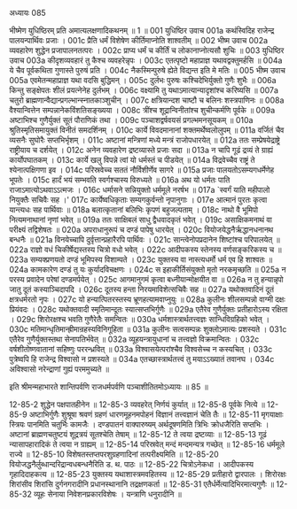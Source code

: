 अध्यायः 085

भीष्मेण युधिष्ठिरम् प्रति अमात्यलक्षणादिकथनम् ॥ 1 ॥
001	युधिष्ठिर उवाच 
001a	कथंस्विदिह राजेन्द्र पालयन्पार्थिवः प्रजाः ।
001c	प्रैति धर्मं विशेषेण कीर्तिमाप्नोति शाश्वतीम् ॥
002	भीष्म उवाच 
002a	व्यवहारेण शुद्धेन प्रजापालनतत्परः ।
002c	प्राप्य धर्मं च कीर्तिं च लोकानाप्नोत्यसौ शुचिः ॥
003	युधिष्ठिर उवाच 
003a	कीदृशव्यवहारं तु कैश्च व्यवहरेन्नृपः ।
003c	एतत्पृष्टो महाप्राज्ञ यथावद्वक्तुमर्हसि ॥
004a	ये चैव पूर्वकथिता गुणास्ते पुरुषं प्रति ।
004c	नैकस्मिन्पुरुषे ह्येते विद्यन्त इति मे मतिः ॥
005	भीष्म उवाच 
005a	एवमेतन्महाप्राज्ञ यथा वदसि बुद्धिमन् ।
005c	दुर्लभः पुरुषः कश्चिदेभिर्युक्तो गुणैः शुभैः ॥
006a	किन्तु सङ्क्षेपतः शीलं प्रयत्नेनेह दुर्लभम् ।
006c	वक्ष्यामि तु यथाऽमात्यान्यादृशांश्च करिष्यसि ॥
007a	चतुरो ब्राह्मणान्वैद्यान्प्रगल्भान्स्नातकाञ्शुचीन् ।
007c	क्षत्रियान्दश चाष्टौ च बलिनः शस्त्रपाणिनः ॥
008a	वैश्यान्वित्तेन सम्पन्नानेकविंशतिसङ्ख्यया ।
008c	त्रींश्च शूद्रान्विनीतांश्च शुचीन्कर्मणि पूर्वके ॥
009a	अष्टाभिश्च गुणैर्युक्तं सूतं पौराणिकं तथा ।
009c	पञ्चाशद्वर्षवयसं प्रगल्भमनसूयकम् ॥
010a	श्रुतिस्मृतिसमायुक्तं विनीतं समदर्शिनम् ।
010c	कार्ये विवदमानानां शक्तमर्थेष्वलोलुपम् ॥
011a	वर्जितं चैव व्यसनैः सुघोरैः सप्तभिर्भृशम् ।
011c	अष्टानां मन्त्रिणां मध्ये मन्त्रं राजोपधारयेत् ॥
012a	ततः सम्प्रेषयेद्राष्ट्रे राष्ट्रीयाय च दर्शयेत् ।
012c	अनेन व्यवहारेण द्रष्टव्यास्ते प्रजाः सदा ॥
013a	न चापि गूढं द्रव्यं ते ग्राह्यं कार्योपघातकम् ।
013c	कार्ये खलु विपन्ने त्वां यो धर्मस्तं च पीडयेत् ॥
014a	विद्रवेच्चैव राष्ट्रं ते श्येनात्पक्षिगणा इव ।
014c	परिस्रवेच्च सततं नौर्विशीर्णेव सागरे ॥
015a	प्रजाः पालयतोऽसम्यगधर्मेणेह भूपतेः ।
015c	हार्दं भयं सम्भवति स्वर्गश्चास्य विरुध्यते ॥
016a	अथ यो धर्मतः पाति राजाऽमात्योऽथवाऽऽत्मजः ।
016c	धर्मासने सन्नियुक्तो धर्ममूले नरर्षभ ॥
017a	`स्वर्गं याति महीपालो नियुक्तैः सचिवैः सह ।'
017c	कार्येष्वधिकृताः सम्यगकुर्वन्तो नृपानुगाः ।
017e	आत्मानं पुरतः कृत्वा यान्त्यधः सह पार्थिवाः ॥
018a	बलात्कृतानां बलिभिः कृपणं बहुजल्पताम् ।
018c	नाथो वै भूमिपो नित्यमनाथानां नृणां भवेत् ॥
019a	ततः साक्षिबलं साधु द्वैधवादकृतं भवेत् ।
019c	असाक्षिकमनाथं वा परीक्ष्यं तद्विशेषतः ॥
020a	अपराधानुरूपं च दण्डं पापेषु धारयेत् ।
020c	वियोजयेद्धनैर्ऋद्धानधनानथ बन्धनैः ॥
021a	विनयेच्चापि दुर्वृत्तान्प्रहारैरपि पार्थिवः ।
021c	सान्त्वेनोपप्रदानेन शिष्टांश्च परिपालयेत् ॥
022a	राज्ञो वधं चिकीर्षेद्यस्तस्य चित्रो वधो भवेत् ।
022c	आदीपकस्य स्तेनस्य वर्णसङ्करिकस्य च ॥
023a	सम्यक्प्रणयतो दण्डं भूमिपस्य विशाम्पते ।
023c	युक्तस्य वा नास्त्यधर्मो धर्म एव हि शाश्वतः ॥
024a	कामकारेण दण्डं तु यः कुर्यादविचक्षणः ।
024c	स इहाकीर्तिसंयुक्तो मृतो नरकमृच्छति ॥
025a	न परस्य प्रवादेन परेषां दण्डमर्पयेत् ।
025c	आगमानुगमं कृत्वा बध्नीयान्मोक्षयीत वा ॥
026a	न तु हन्यान्नृपो जातु दूतं कस्याञ्चिदापदि ।
026c	दूतस्य हन्ता निरयमाविशेत्सचिवैः सह ॥
027a	यथोक्तवादिनं दूतं क्षत्रधर्मरतो नृपः ।
027c	यो हन्यात्पितरस्तस्य भ्रूणहत्यामवाप्नुयुः ॥
028a	कुलीनः शीलसम्पन्नो वाग्मी दक्षः प्रियंवदः ।
028c	यथोक्तवादी स्मृतिमान्दूतः स्यात्सप्तभिर्गुणैः ॥
029a	एतैरेव गुणैर्युक्तः प्रतीहारोऽस्य रक्षिता ।
029c	शिरोरक्षश्च भवति गुणैरेतैः समन्वितः ॥
030a	धर्मशास्त्रार्थतत्त्वज्ञः सान्धिविग्रहिको भवेत् ।
030c	मतिमान्धृतिमान्ह्रीमान्रहस्यविनिगूहिता ॥
031a	कुलीनः सत्वसम्पन्नः शुक्लोऽमात्यः प्रशस्यते ।
031c	एतैरेव गुणैर्युक्तस्तथा सेनापतिर्भवेत् ॥
032a	व्यूहयन्त्रायुधानां च तत्त्वज्ञो विक्रमान्वितः ।
032c	वर्षशीतोष्णवातानां सहिष्णुः पररन्ध्रवित् ॥
033a	विश्वासयेत्परांश्चैव विश्वसेच्च न कस्यचित् ।
033c	पुत्रेष्वपि हि राजेन्द्र विश्वासो न प्रशस्यते ॥
034a	एतच्छास्त्रार्थतत्त्वं तु मयाऽऽख्यातं तवानघ ।
034c	अविश्वासो नरेन्द्राणां गुह्यं परममुच्यते ॥ 

इति श्रीमन्महाभारते शान्तिपर्वणि राजधर्मपर्वणि पञ्चाशीतितमोऽध्यायः ॥ 85 ॥

12-85-2 शुद्धेन पक्षपातहीनेन ॥ 12-85-3 व्यवहरेत् निर्णयं कुर्यात् ॥ 12-85-8 पूर्वके नित्ये ॥ 12-85-9 अष्टाभिर्गुणैः शुश्रूषा श्रवणं ग्रहणं धारणमूहनमपोहनं विज्ञानं तत्त्वज्ञानं चेति तैः ॥ 12-85-11 मृगयाक्षाः स्त्रियः पानमिति चतुर्भिः कामजैः । दण्डपातनं वाक्पारुष्यम् अर्थदूषणमिति त्रिभिः क्रोधजैरिति सप्तभिः । अष्टानां ब्राह्मणचतुष्टयं शूद्रत्रयं सूतश्चेति तेषाम् ॥ 12-85-12 ते त्वया द्रष्टव्याः ॥ 12-85-13 गूढं न्यासापहारादिकं ते त्वया न ग्राह्यम् ॥ 12-85-14 परिस्रवेत् मन्दं मन्दमन्यत्र गच्छेत् ॥ 12-85-16 धर्ममूले राज्ये ॥ 12-85-10 विशेषतस्तप्तपरशुग्रहणादिनां तत्परीक्ष्यमिति ॥ 12-85-20 वियोजद्धनैर्लुब्धान्दरिद्रान्वधबन्धनैरिति ड. थ. पाठः ॥ 12-85-22 चित्रोऽनेकधा । आदीपकस्य गृहादिदाहकत्य ॥ 12-85-23 युक्तस्य यथाशास्त्रमवहितस्य ॥ 12-85-29 प्रतीहारो द्वारपालः । शिरोरक्षः शिरांसीव शिरांसि दुर्गनगरादीनि प्रधानस्थानानि तद्रक्षणकर्ता ॥ 12-85-31 एतैर्धर्मेत्यादिभिरमात्यगुणैः ॥ 12-85-32 व्यूहः सेनाया निवेशनप्रकारविशेषः । यन्त्राणि धनुरादीनि ॥
